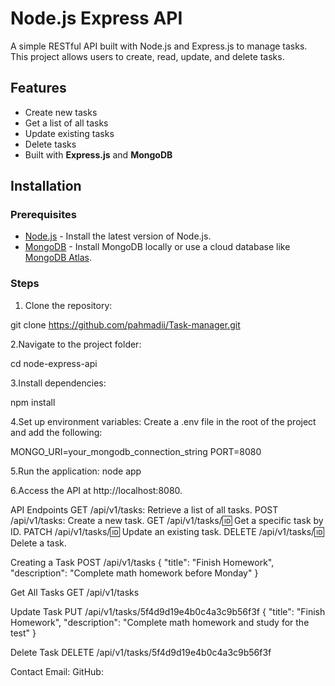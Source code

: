 # Node.js Express API

A simple RESTful API built with Node.js and Express.js to manage tasks. This project allows users to create, read, update, and delete tasks. 

## Features
- Create new tasks
- Get a list of all tasks
- Update existing tasks
- Delete tasks
- Built with **Express.js** and **MongoDB**

## Installation

### Prerequisites
- [Node.js](https://nodejs.org/) - Install the latest version of Node.js.
- [MongoDB](https://www.mongodb.com/) - Install MongoDB locally or use a cloud database like [MongoDB Atlas](https://www.mongodb.com/cloud/atlas).

### Steps

1. Clone the repository:

 git clone https://github.com/pahmadii/Task-manager.git
   
2.Navigate to the project folder:

cd node-express-api


3.Install dependencies:

npm install


4.Set up environment variables: Create a .env file in the root of the project and add the following:



MONGO_URI=your_mongodb_connection_string
PORT=8080


5.Run the application:
node app

6.Access the API at http://localhost:8080.

API Endpoints
GET /api/v1/tasks: Retrieve a list of all tasks.
POST /api/v1/tasks: Create a new task.
GET /api/v1/tasks/:id: Get a specific task by ID.
PATCH /api/v1/tasks/:id: Update an existing task.
DELETE /api/v1/tasks/:id: Delete a task.


Creating a Task
POST /api/v1/tasks
{
  "title": "Finish Homework",
  "description": "Complete math homework before Monday"
}


Get All Tasks
GET /api/v1/tasks


Update Task
PUT /api/v1/tasks/5f4d9d19e4b0c4a3c9b56f3f
{
  "title": "Finish Homework",
  "description": "Complete math homework and study for the test"
}


Delete Task
DELETE /api/v1/tasks/5f4d9d19e4b0c4a3c9b56f3f


Contact
Email:
GitHub:
